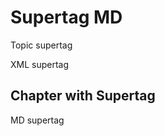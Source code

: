 # Supertag MD

<available-only-for>Topic supertag</available-only-for>

<chapter title="XML Chapter" id ="chapter-title">
<available-only-for>XML supertag</available-only-for>
</chapter>

## Chapter with Supertag
<available-only-for>MD supertag</available-only-for>
